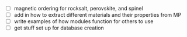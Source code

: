 - [ ] magnetic ordering for rocksalt, perovskite, and spinel
- [ ] add in how to extract different materials and their properties from MP
- [ ] write examples of how modules function for others to use
- [ ] get stuff set up for database creation